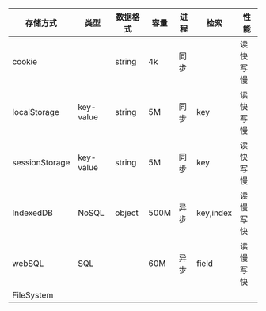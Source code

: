 存储方式 | 类型 | 数据格式 | 容量 | 进程 | 检索 | 性能
------  |----- |------- | ---- | ---- | ----|------
cookie  |  | string | 4k | 同步 |  | 读快写慢
localStorage | key-value | string | 5M | 同步 | key | 读快写慢
sessionStorage | key-value | string | 5M | 同步 | key | 读快写慢
IndexedDB | NoSQL | object | 500M | 异步 | key,index | 读慢写快
webSQL | SQL |  | 60M | 异步 | field | 读慢写快
FileSystem |